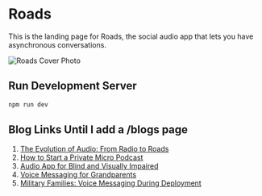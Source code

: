 # Roads

This is the landing page for Roads, the social audio app that lets you have asynchronous conversations.

![Roads Cover Photo](https://roadsaudioassets.s3.amazonaws.com/Roads_Cover.png)

## Run Development Server

```bash
npm run dev
```

## Blog Links Until I add a /blogs page

1. [The Evolution of Audio: From Radio to Roads](https://roadsaudio.com/blogs/the-evolution-of-audio-from-radio-to-roads)
2. [How to Start a Private Micro Podcast](https://roadsaudio.com/blogs/how-to-start-a-private-micro-podcast)
3. [Audio App for Blind and Visually Impaired](https://roadsaudio.com/blogs/audio-app-for-blind-users)
4. [Voice Messaging for Grandparents](https://roadsaudio.com/blogs/voice-messaging-for-grandparents-simple-guide)
5. [Military Families: Voice Messaging During Deployment](https://roadsaudio.com/blogs/military-families-voice-messages-deployment)
